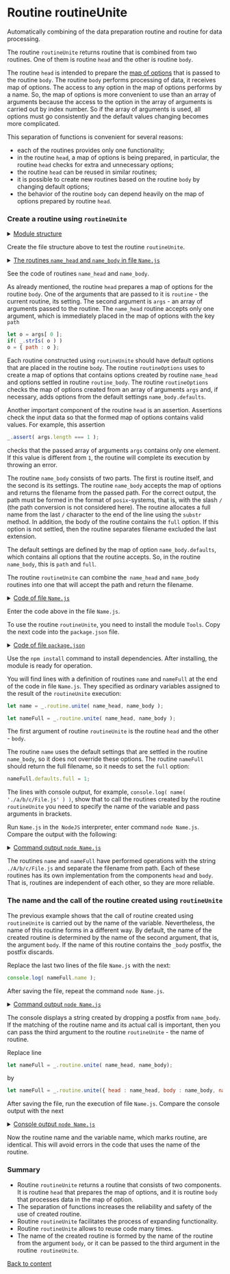 # Routine routineUnite

Automatically combining of the data preparation routine and routine for data processing.

The routine `routineUnite` returns routine that is combined from two routines. One of them is routine `head` and the other is routine `body`.

The routine `head` is intended to prepare the [map of options](../concept/RoutineInput.md) that is passed to the routine `body`. The routine `body` performs processing of data, it receives map of options. The access to any option in the map of options performs by a name. So, the map of options is more convenient to use than an array of arguments because the access to the option in the array of arguments is carried out by index number. So if the array of arguments is used, all options must go consistently and the default values changing becomes more complicated.

This separation of functions is convenient for several reasons:

- each of the routines provides only one functionality;
- in the routine `head`, a map of options is being prepared, in particular, the routine `head` checks for extra and unnecessary options;
- the routine `head` can be reused in similar routines;
- it is possible to create new routines based on the routine `body` by changing default options;
- the behavior of the routine `body` can depend heavily on the map of options prepared by routine `head`.

### Create a routine using `routineUnite`

<details>
  <summary><u>Module structure</u></summary>

```
routineUnite
        ├── Name.js
        └── package.json
```

</details>

Create the file structure above to test the routine `routineUnite`.

<details>
  <summary><u>The routines <code>name_head</code> and <code>name_body</code> in file <code>Name.js</code></u></summary>

```js
function name_head( routine, args )
{
  let o = args[ 0 ];
  if( _.strIs( o ) )
  o = { path : o };

  _.routine.options( routine, o );
  _.assert( o && _.strIs( o.path ), 'Expects strings {-o.path-}' );
  _.assert( args.length === 1 );
  _.assert( arguments.length === 2 );

  return o;
}

function name_body( o )
{
  let i = o.path.lastIndexOf( '/' );
  if( i !== -1 )
  o.path = o.path.substr( i+1 );

  if( !o.full )
  {
    let i = o.path.lastIndexOf( '.' );
    if( i !== -1 ) o.path = o.path.substr( 0, i );
  }

  return o.path;
}

name_body.defaults =
{
  path : null,
  full : 0,
}
```

</details>

See the code of routines `name_head` and `name_body`.

As already mentioned, the routine `head` prepares a map of options for the routine `body`. One of the arguments that are passed to it is `routine` - the current routine, its setting. The second argument is `args` - an array of arguments passed to the routine. The `name_head` routine accepts only one argument, which is immediately placed in the map of options with the key `path`

```js
let o = args[ 0 ];
if( _.strIs( o ) )
o = { path : o };
```

Each routine constructed using `routineUnite` should have default options that are placed in the routine `body`. The routine `routineOptions` uses to create a map of options that contains options created by routine `name_head` and options settled in routine `routine_body`. The routine `routineOptions` checks the map of options created from an array of arguments `args` and, if necessary, adds options from the default settings `name_body.defaults`.

Another important component of the routine `head` is an assertion. Assertions check the input data so that the formed map of options contains valid values. For example, this assertion

```js
_.assert( args.length === 1 );
```

checks that the passed array of arguments `args` contains only one element. If this value is different from `1`, the routine will complete its execution by throwing an error.

The routine `name_body` consists of two parts. The first is routine itself, and the second is its settings. The routine `name_body` accepts the map of options and returns the filename from the passed path. For the correct output, the path must be formed in the format of `posix`-systems, that is, with the slash `/` (the path conversion is not considered here). The routine allocates a full name from the last `/` character to the end of the line using the `substr` method. In addition, the body of the routine contains the `full` option. If this option is not settled, then the routine separates filename excluded the last extension.

The default settings are defined by the map of option `name_body.defaults`, which contains all options that the routine accepts. So, in the routine `name_body`, this is `path` and `full`.

The routine `routineUnite` can combine the` name_head` and `name_body` routines into one that will accept the path and return the filename.

<details>
  <summary><u>Code of file <code>Name.js</code></u></summary>

```js
let _ = require( 'wTools' );

//

function name_head( routine, args )
{
  let o = args[ 0 ];
  if( _.strIs( o ) )
  o = { path : o };

  _.routine.options( routine, o );
  _.assert( o && _.strIs( o.path ), 'Expects strings {-o.path-}' );
  _.assert( args.length === 1 );
  _.assert( arguments.length === 2 );

  return o;
}

function name_body( o )
{
  let i = o.path.lastIndexOf( '/' );
  if( i !== -1 )
  o.path = o.path.substr( i+1 );

  if( !o.full )
  {
    let i = o.path.lastIndexOf( '.' );
    if( i !== -1 ) o.path = o.path.substr( 0, i );
  }

  return o.path;
}

name_body.defaults =
{
  path : null,
  full : 0,
}

let name = _.routine.unite( name_head, name_body );

let nameFull = _.routine.unite( name_head, name_body );
nameFull.defaults.full = 1;

console.log( name( './a/b/c/File.js' ) );
console.log( nameFull( './a/b/c/File.js' ) );
```

</details>

Enter the code above in the file `Name.js`.

To use the routine `routineUnite`, you need to install the module `Tools`. Copy the next code into the `package.json` file.

<details>
    <summary><u>Code of file <code>package.json</code></u></summary>

```json
{
  "dependencies": {
    "wTools": ""
  }
}
```

</details>

Use the `npm install` command to install dependencies. After installing, the module is ready for operation.

You will find lines with a definition of routines `name` and `nameFull` at the end of the code in file `Name.js`. They specified as ordinary variables assigned to the result of the `routineUnite` execution:

```js
let name = _.routine.unite( name_head, name_body );

let nameFull = _.routine.unite( name_head, name_body );
```

The first argument of routine `routineUnite` is the routine `head` and the other - `body`.

The routine `name` uses the default settings that are settled in the routine `name_body`, so it does not override these options. The routine `nameFull` should return the full filename, so it needs to set the `full` option:

```js
nameFull.defaults.full = 1;
```

The lines with console output, for example, `console.log( name( './a/b/c/File.js' ) )`, show that to call the routines created by the routine `routineUnite` you need to specify the name of the variable and pass arguments in brackets.

Run `Name.js` in the` NodeJS` interpreter, enter command `node Name.js`. Compare the output with the following:

<details>
  <summary><u>Command output <code>node Name.js</code></u></summary>

```
$ node Name.js
File
File.js
```

</details>

The routines `name` and `nameFull` have performed operations with the string `./A/b/c/File.js` and separate the filename from path. Each of these routines has its own implementation from the components `head` and `body`. That is, routines are independent of each other, so they are more reliable.

### The name and the call of the routine created using `routineUnite`

The previous example shows that the call of routine created using `routineUnite` is carried out by the name of the variable. Nevertheless, the name of this routine forms in a different way. By default, the name of the created routine is determined by the name of the second argument, that is, the argument `body`. If the name of this routine contains the `_body` postfix, the postfix discards.

Replace the last two lines of the file `Name.js` with the next:

```js
console.log( nameFull.name );
```

After saving the file, repeat the command `node Name.js`.

<details>
  <summary><u>Command output <code>node Name.js</code></u></summary>

```
$ node Name.js
name
```

</details>

The console displays a string created by dropping a postfix from `name_body`. If the matching of the routine name and its actual call is important, then you can pass the third argument to the routine `routineUnite` - the name of routine.

Replace line

```js
let nameFull = _.routine.unite( name_head, name_body);
```

by

```js
let nameFull = _.routine.unite({ head : name_head, body : name_body, name : 'nameFull' });
```

After saving the file, run the execution of file `Name.js`. Compare the console output with the next

<details>
  <summary><u>Console output <code>node Name.js</code></u></summary>

```
$ node Name.js
nameFull
```

</details>

Now the routine name and the variable name, which marks routine, are identical. This will avoid errors in the code that uses the name of the routine.

### Summary

- Routine `routineUnite` returns a routine that consists of two components. It is routine `head` that prepares the map of options, and it is routine `body` that processes data in the map of option.
- The separation of functions increases the reliability and safety of the use of created routine.
- Routine `routineUnite` facilitates the process of expanding functionality.
- Routine `routineUnite` allows to reuse code many times.
- The name of the created routine is formed by the name of the routine from the argument `body`, or it can be passed to the third argument in the routine` routineUnite`.

[Back to content](../README.md#Tutorials)
